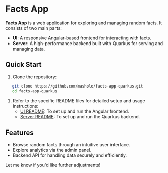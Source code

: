 # Facts App
**Facts App** is a web application for exploring and managing random facts. It consists of two main parts:
- **UI**: A responsive Angular-based frontend for interacting with facts.
- **Server**: A high-performance backend built with Quarkus for serving and managing data.

## Quick Start
1. Clone the repository:
``` bash
   git clone https://github.com/mashole/facts-app-quarkus.git
   cd facts-app-quarkus
```
1. Refer to the specific README files for detailed setup and usage instructions:
    - [UI README](facts-app-ui/README.md): To set up and run the Angular frontend.
    - [Server README](./facts-app-server/README.md): To set up and run the Quarkus backend.

## Features
- Browse random facts through an intuitive user interface.
- Explore analytics via the admin panel.
- Backend API for handling data securely and efficiently.

Let me know if you'd like further adjustments!
